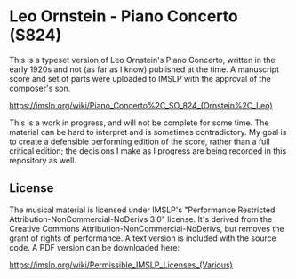 # Leo Ornstein - Piano Concerto (S824)
This is a typeset version of Leo Ornstein's Piano Concerto, written in the
early 1920s and not (as far as I know) published at the time. A manuscript
score and set of parts were uploaded to IMSLP with the approval of the
composer's son.

https://imslp.org/wiki/Piano_Concerto%2C_SO_824_(Ornstein%2C_Leo)

This is a work in progress, and will not be complete for some time. The
material can be hard to interpret and is sometimes contradictory. My goal is
to create a defensible performing edition of the score, rather than a full
critical edition; the decisions I make as I progress are being recorded in
this repository as well.

## License
The musical material is licensed under IMSLP's "Performance Restricted
Attribution-NonCommercial-NoDerivs 3.0" license. It's derived from the Creative
Commons Attribution-NonCommercial-NoDerivs, but removes the grant of rights of
performance. A text version is included with the source code. A PDF version
can be downloaded here:

https://imslp.org/wiki/Permissible_IMSLP_Licenses_(Various)
